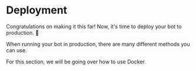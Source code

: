 # Deployment

Congratulations on making it this far! Now, it's time to deploy your bot to production. 🚀

When running your bot in production, there are many different methods you can use.

For this section, we will be going over how to use Docker.
